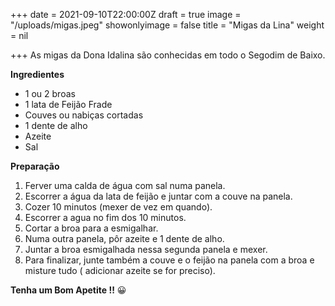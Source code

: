 +++
date = 2021-09-10T22:00:00Z
draft = true
image = "/uploads/migas.jpeg"
showonlyimage = false
title = "Migas da Lina"
weight = nil

+++
As migas da Dona Idalina são conhecidas em todo o Segodim de Baixo.

**Ingredientes**

* 1 ou 2 broas
* 1 lata de Feijão Frade
* Couves ou nabiças cortadas
* 1 dente de alho
* Azeite
* Sal

**Preparação**

1. Ferver uma calda de água com sal numa panela.
2. Escorrer a água da lata de feijão e juntar com a couve na panela.
3. Cozer 10 minutos (mexer de vez em quando).
4. Escorrer a agua no fim dos 10 minutos.
5. Cortar a broa para a esmigalhar.
6. Numa outra panela, pôr azeite e 1 dente de alho. 
7. Juntar a broa esmigalhada nessa segunda panela e mexer.
8. Para finalizar, junte também a couve e o feijão na panela com a broa e misture tudo ( adicionar azeite se for preciso). 

**Tenha um Bom Apetite !!** 😀